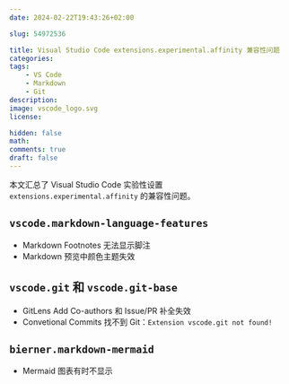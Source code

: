 ```yaml
---
date: 2024-02-22T19:43:26+02:00

slug: 54972536

title: Visual Studio Code extensions.experimental.affinity 兼容性问题
categories:
tags:
    - VS Code
    - Markdown
    - Git
description:
image: vscode_logo.svg
license:

hidden: false
math:
comments: true
draft: false
---
```


本文汇总了 Visual Studio Code 实验性设置 `extensions.experimental.affinity` 的兼容性问题。
<!--more-->

## `vscode.markdown-language-features`

- Markdown Footnotes 无法显示脚注
- Markdown 预览中颜色主题失效

## `vscode.git` 和 `vscode.git-base`

- GitLens Add Co-authors 和 Issue/PR 补全失效
- Convetional Commits 找不到 Git：`Extension vscode.git not found!`

## `bierner.markdown-mermaid`

- Mermaid 图表有时不显示
